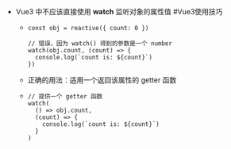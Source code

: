 - Vue3 中不应该直接使用 **watch** 监听对象的属性值 #Vue3使用技巧
	- ```vue
	  const obj = reactive({ count: 0 })
	  
	  // 错误，因为 watch() 得到的参数是一个 number
	  watch(obj.count, (count) => {
	    console.log(`count is: ${count}`)
	  })
	  ```
	- 正确的用法：适用一个返回该属性的 getter 函数
	- ```vue
	  // 提供一个 getter 函数
	  watch(
	    () => obj.count,
	    (count) => {
	      console.log(`count is: ${count}`)
	    }
	  )
	  ```